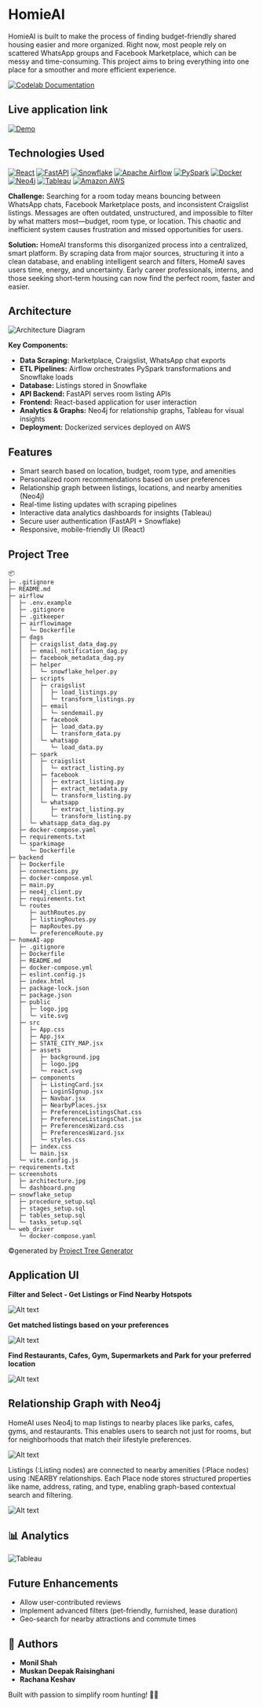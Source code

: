 # HomieAI
HomieAI is built to make the process of finding budget-friendly shared housing easier and more organized. Right now, most people rely on scattered WhatsApp groups and Facebook Marketplace, which can be messy and time-consuming. This project aims to bring everything into one place for a smoother and more efficient experience.

[![Codelab Documentation](https://img.shields.io/badge/codelabs-4285F4?style=for-the-badge&logo=codelabs&logoColor=white)](https://codelabs-preview.appspot.com/?file_id=12itBNmCPvDPGoQZRLQj9TXRsB-O6feUUO2VdW6u5b6E#0)

## Live application link

[![Demo](https://img.shields.io/badge/Demo_Link-808080?style=for-the-badge&logoColor=white)](http://76.152.120.193:4173/)

## Technologies Used
[![React](https://img.shields.io/badge/React-61DAFB?style=for-the-badge&logo=React&logoColor=white)](https://react.dev/)
[![FastAPI](https://img.shields.io/badge/fastapi-109989?style=for-the-badge&logo=FASTAPI&logoColor=white)](https://fastapi.tiangolo.com/)
[![Snowflake](https://img.shields.io/badge/Snowflake-29B5E8?style=for-the-badge&logo=Snowflake&logoColor=white)](https://www.snowflake.com/)
[![Apache Airflow](https://img.shields.io/badge/Apache_Airflow-017CEE?style=for-the-badge&logo=Apache%20Airflow&logoColor=white)](https://airflow.apache.org/)
[![PySpark](https://img.shields.io/badge/PySpark-E25A1C?style=for-the-badge&logo=Apache%20Spark&logoColor=white)](https://spark.apache.org/docs/latest/api/python/)
[![Docker](https://img.shields.io/badge/Docker-2496ED?style=for-the-badge&logo=Docker&logoColor=white)](https://www.docker.com/)
[![Neo4j](https://img.shields.io/badge/Neo4j-4581C3?style=for-the-badge&logo=Neo4j&logoColor=white)](https://neo4j.com/)
[![Tableau](https://img.shields.io/badge/Tableau-E97627?style=for-the-badge&logo=Tableau&logoColor=white)](https://www.tableau.com/)
[![Amazon AWS](https://img.shields.io/badge/Amazon_AWS-FF9900?style=for-the-badge&logo=amazonaws&logoColor=white)](https://aws.amazon.com/)

**Challenge:**
Searching for a room today means bouncing between WhatsApp chats, Facebook Marketplace posts, and inconsistent Craigslist listings. Messages are often outdated, unstructured, and impossible to filter by what matters most—budget, room type, or location. This chaotic and inefficient system causes frustration and missed opportunities for users.

**Solution:**
HomeAI transforms this disorganized process into a centralized, smart platform. By scraping data from major sources, structuring it into a clean database, and enabling intelligent search and filters, HomeAI saves users time, energy, and uncertainty. Early career professionals, interns, and those seeking short-term housing can now find the perfect room, faster and easier.

## Architecture

![Architecture Diagram](screenshots/architecture.jpg)

**Key Components:**
- **Data Scraping:** Marketplace, Craigslist, WhatsApp chat exports
- **ETL Pipelines:** Airflow orchestrates PySpark transformations and Snowflake loads
- **Database:** Listings stored in Snowflake
- **API Backend:** FastAPI serves room listing APIs
- **Frontend:** React-based application for user interaction
- **Analytics & Graphs:** Neo4j for relationship graphs, Tableau for visual insights
- **Deployment:** Dockerized services deployed on AWS


## Features

- Smart search based on location, budget, room type, and amenities
- Personalized room recommendations based on user preferences
- Relationship graph between listings, locations, and nearby amenities (Neo4j)
- Real-time listing updates with scraping pipelines
- Interactive data analytics dashboards for insights (Tableau)
- Secure user authentication (FastAPI + Snowflake)
- Responsive, mobile-friendly UI (React)

## Project Tree

```
📦 
├─ .gitignore
├─ README.md
├─ airflow
│  ├─ .env.example
│  ├─ .gitignore
│  ├─ .gitkeeper
│  ├─ airflowimage
│  │  └─ Dockerfile
│  ├─ dags
│  │  ├─ craigslist_data_dag.py
│  │  ├─ email_notification_dag.py
│  │  ├─ facebook_metadata_dag.py
│  │  ├─ helper
│  │  │  └─ snowflake_helper.py
│  │  ├─ scripts
│  │  │  ├─ craigslist
│  │  │  │  ├─ load_listings.py
│  │  │  │  └─ transform_listings.py
│  │  │  ├─ email
│  │  │  │  └─ sendemail.py
│  │  │  ├─ facebook
│  │  │  │  ├─ load_data.py
│  │  │  │  └─ transform_data.py
│  │  │  └─ whatsapp
│  │  │     └─ load_data.py
│  │  ├─ spark
│  │  │  ├─ craigslist
│  │  │  │  └─ extract_listing.py
│  │  │  ├─ facebook
│  │  │  │  ├─ extract_listing.py
│  │  │  │  ├─ extract_metadata.py
│  │  │  │  └─ transform_listing.py
│  │  │  └─ whatsapp
│  │  │     ├─ extract_listing.py
│  │  │     └─ transform_listing.py
│  │  └─ whatsapp_data_dag.py
│  ├─ docker-compose.yaml
│  ├─ requirements.txt
│  └─ sparkimage
│     └─ Dockerfile
├─ backend
│  ├─ Dockerfile
│  ├─ connections.py
│  ├─ docker-compose.yml
│  ├─ main.py
│  ├─ neo4j_client.py
│  ├─ requirements.txt
│  └─ routes
│     ├─ authRoutes.py
│     ├─ listingRoutes.py
│     ├─ mapRoutes.py
│     └─ preferenceRoute.py
├─ homeAI-app
│  ├─ .gitignore
│  ├─ Dockerfile
│  ├─ README.md
│  ├─ docker-compose.yml
│  ├─ eslint.config.js
│  ├─ index.html
│  ├─ package-lock.json
│  ├─ package.json
│  ├─ public
│  │  ├─ logo.jpg
│  │  └─ vite.svg
│  ├─ src
│  │  ├─ App.css
│  │  ├─ App.jsx
│  │  ├─ STATE_CITY_MAP.jsx
│  │  ├─ assets
│  │  │  ├─ background.jpg
│  │  │  ├─ logo.jpg
│  │  │  └─ react.svg
│  │  ├─ components
│  │  │  ├─ ListingCard.jsx
│  │  │  ├─ LoginSIgnup.jsx
│  │  │  ├─ Navbar.jsx
│  │  │  ├─ NearbyPlaces.jsx
│  │  │  ├─ PreferenceListingsChat.css
│  │  │  ├─ PreferenceListingsChat.jsx
│  │  │  ├─ PreferencesWizard.css
│  │  │  ├─ PreferencesWizard.jsx
│  │  │  └─ styles.css
│  │  ├─ index.css
│  │  └─ main.jsx
│  └─ vite.config.js
├─ requirements.txt
├─ screenshots
│  ├─ architecture.jpg
│  └─ dashboard.png
├─ snowflake_setup
│  ├─ procedure_setup.sql
│  ├─ stages_setup.sql
│  ├─ tables_setup.sql
│  └─ tasks_setup.sql
└─ web_driver
   └─ docker-compose.yaml
```
©generated by [Project Tree Generator](https://woochanleee.github.io/project-tree-generator)

## Application UI

**Filter and Select - Get Listings or Find Nearby Hotspots**  

![Alt text](screenshots/FilterAndSelect.png)

**Get matched listings based on your preferences**  

![Alt text](/screenshots/Listings.png)

**Find Restaurants, Cafes, Gym, Supermarkets and Park for your preferred location**  

![Alt text](/screenshots/NearbyPlaces.png)

## Relationship Graph with Neo4j

HomeAI uses Neo4j to map listings to nearby places like parks, cafes, gyms, and restaurants. This enables users to search not just for rooms, but for neighborhoods that match their lifestyle preferences.

![Alt text](/screenshots/Graph.png)

Listings (:Listing nodes) are connected to nearby amenities (:Place nodes) using :NEARBY relationships. Each Place node stores structured properties like name, address, rating, and type, enabling graph-based contextual search and filtering.

![Alt text](/screenshots/Graph2.png)

## 📊 Analytics 

![Tableau](screenshots/dashboard.png)

## Future Enhancements
- Allow user-contributed reviews
- Implement advanced filters (pet-friendly, furnished, lease duration)
- Geo-search for nearby attractions and commute times

## 👥 Authors

- **Monil Shah** 
- **Muskan Deepak Raisinghani** 
- **Rachana Keshav** 


Built with passion to simplify room hunting! 🏡💜


